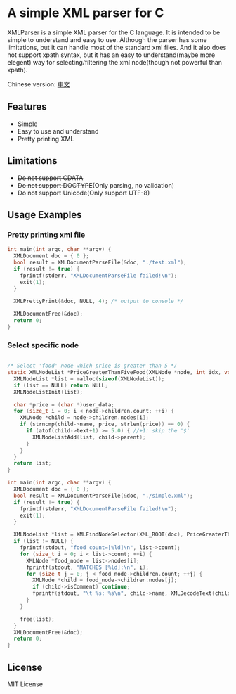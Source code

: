 # A simple XML parser for C
XMLParser is a simple XML parser for the C language. It is intended to be simple to understand and easy to use. Although the parser has some limitations, but it can handle
most of the standard xml files. And it also does not support xpath syntax, but
it has an easy to understand(maybe more elegent) way for selecting/filtering the xml node(though not powerful than xpath).

Chinese version: [中文](README_cn.md)

## Features
- Simple
- Easy to use and understand
- Pretty printing XML


## Limitations
- ~~Do not support CDATA~~
- ~~Do not support DOCTYPE~~(Only parsing, no validation)
- Do not support Unicode(Only support UTF-8)

## Usage Examples

### Pretty printing xml file
```c
int main(int argc, char **argv) {
  XMLDocument doc = { 0 };
  bool result = XMLDocumentParseFile(&doc, "./test.xml");
  if (result != true) {
    fprintf(stderr, "XMLDocumentParseFile failed!\n");
    exit(1);
  }

  XMLPrettyPrint(&doc, NULL, 4); /* output to console */

  XMLDocumentFree(&doc);
  return 0;
}
```

### Select specific node
```c

/* Select 'food' node which price is greater than 5 */
static XMLNodeList *PriceGreaterThanFiveFood(XMLNode *node, int idx, void *user_data) {
  XMLNodeList *list = malloc(sizeof(XMLNodeList));
  if (list == NULL) return NULL;
  XMLNodeListInit(list);

  char *price = (char *)user_data;
  for (size_t i = 0; i < node->children.count; ++i) {
    XMLNode *child = node->children.nodes[i];
    if (strncmp(child->name, price, strlen(price)) == 0) {
      if (atof(child->text+1) >= 5.0) { //+1: skip the '$'
        XMLNodeListAdd(list, child->parent);
      }
    }
  }
  return list;
}

int main(int argc, char **argv) {
  XMLDocument doc = { 0 };
  bool result = XMLDocumentParseFile(&doc, "./simple.xml");
  if (result != true) {
    fprintf(stderr, "XMLDocumentParseFile failed!\n");
    exit(1);
  }

  XMLNodeList *list = XMLFindNodeSelector(XML_ROOT(doc), PriceGreaterThanFiveFood, (void *)"price");
  if (list != NULL) {
    fprintf(stdout, "food count=[%ld]\n", list->count);
    for (size_t i = 0; i < list->count; ++i) {
      XMLNode *food_node = list->nodes[i];
      fprintf(stdout, "MATCHES [%ld]:\n", i);
      for (size_t j = 0; j < food_node->children.count; ++j) {
        XMLNode *child = food_node->children.nodes[j];
        if (child->isComment) continue;
        fprintf(stdout, "\t %s: %s\n", child->name, XMLDecodeText(child));
      }
    }

    free(list);
  }
  XMLDocumentFree(&doc);
  return 0;
}
```

## License
MIT License
